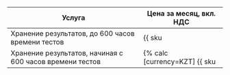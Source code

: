 | Услуга                                                   | Цена за месяц, вкл. НДС  |
| -------------------------------------------------------- | ------------------------ |
| Хранение результатов, до 600 часов времени тестов        | {{ sku|KZT|load_testing.storage.test_results.v1|string }} |
| Хранение результатов, начиная с 600 часов времени тестов | {% calc [currency=KZT] {{ sku|KZT|load_testing.storage.test_results.v1|pricingRate.2160000|number }} × 3600 %} |